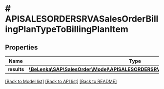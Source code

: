 # # APISALESORDERSRVASalesOrderBillingPlanTypeToBillingPlanItem

## Properties

Name | Type | Description | Notes
------------ | ------------- | ------------- | -------------
**results** | [**\BeLenka\SAP\SalesOrder\Model\APISALESORDERSRVASalesOrderBillingPlanItemType[]**](APISALESORDERSRVASalesOrderBillingPlanItemType.md) |  | [optional]

[[Back to Model list]](../../README.md#models) [[Back to API list]](../../README.md#endpoints) [[Back to README]](../../README.md)
